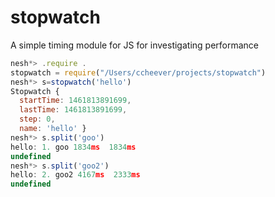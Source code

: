 # stopwatch
A simple timing module for JS for investigating performance

```js
nesh*> .require .
stopwatch = require("/Users/ccheever/projects/stopwatch")
nesh*> s=stopwatch('hello')
Stopwatch {
  startTime: 1461813891699,
  lastTime: 1461813891699,
  step: 0,
  name: 'hello' }
nesh*> s.split('goo')
hello: 1. goo 1834ms  1834ms
undefined
nesh*> s.split('goo2')
hello: 2. goo2 4167ms  2333ms
undefined
```
